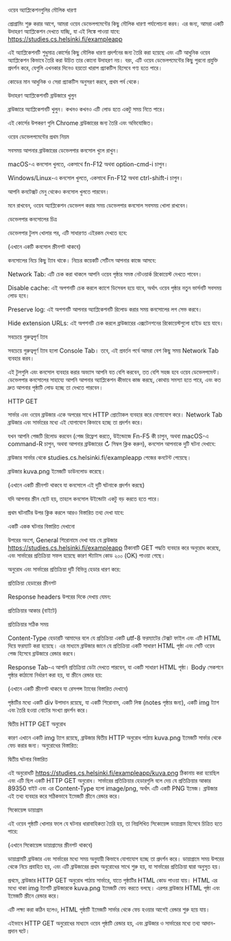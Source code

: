 ওয়েব অ্যাপ্লিকেশনগুলির মৌলিক ধারণা

প্রোগ্রামিং শুরু করার আগে, আমরা ওয়েব ডেভেলপমেন্টের কিছু মৌলিক ধারণা পর্যালোচনা করব। এর জন্য, আমরা একটি উদাহরণ অ্যাপ্লিকেশন দেখতে যাচ্ছি, যা এই লিঙ্কে পাওয়া যাবে: https://studies.cs.helsinki.fi/exampleapp

এই অ্যাপ্লিকেশনটি শুধুমাত্র কোর্সের কিছু মৌলিক ধারণা প্রদর্শনের জন্য তৈরি করা হয়েছে এবং এটি আধুনিক ওয়েব অ্যাপ্লিকেশন কিভাবে তৈরি করা উচিত তার কোনো উদাহরণ নয়। বরং, এটি ওয়েব ডেভেলপমেন্টের কিছু পুরনো প্রযুক্তি প্রদর্শন করে, যেগুলি এখনকার দিনেও হয়তো খারাপ প্র্যাকটিস হিসেবে গণ্য হতে পারে।

কোডের মান আধুনিক ও সেরা প্র্যাকটিস অনুসরণ করবে, প্রথম পর্ব থেকে।

উদাহরণ অ্যাপ্লিকেশনটি ব্রাউজারে খুলুন

ব্রাউজারে অ্যাপ্লিকেশনটি খুলুন। কখনও কখনও এটি লোড হতে একটু সময় নিতে পারে।

এই কোর্সের উপকরণ গুলি Chrome ব্রাউজারের জন্য তৈরি এবং অভিযোজিত।

ওয়েব ডেভেলপমেন্টের প্রথম নিয়ম

সবসময় আপনার ব্রাউজারের ডেভেলপার কনসোল খুলে রাখুন।

macOS-এ কনসোল খুলতে, একসাথে fn-F12 অথবা option-cmd-i চাপুন।

Windows/Linux-এ কনসোল খুলতে, একসাথে Fn-F12 অথবা ctrl-shift-i চাপুন।

আপনি কনটেক্সট মেনু থেকেও কনসোল খুলতে পারবেন।

মনে রাখবেন, ওয়েব অ্যাপ্লিকেশন ডেভেলপ করার সময় ডেভেলপার কনসোল সবসময় খোলা রাখবেন।

ডেভেলপার কনসোলের চিত্র

ডেভেলপার টুলস খোলার পর, এটি সাধারণত এইরকম দেখতে হবে:

(এখানে একটি কনসোল স্ক্রীনশট থাকবে)

কনসোলের নিচে কিছু ট্যাব থাকে। নিচের কয়েকটি সেটিংস আপনার কাজে আসবে:

Network Tab: এটি চেক করা থাকলে আপনি ওয়েব পৃষ্ঠার সমস্ত নেটওয়ার্ক রিকোয়েস্ট দেখতে পাবেন।

Disable cache: এই অপশনটি চেক করলে ক্যাশে ডিসেবল হয়ে যাবে, অর্থাৎ ওয়েব পৃষ্ঠার নতুন ভার্সনটি সবসময় লোড হবে।

Preserve log: এই অপশনটি আপনার অ্যাপ্লিকেশনটি রিলোড করার সময় কনসোলের লগ সেভ করবে।

Hide extension URLs: এই অপশনটি চেক করলে ব্রাউজারের এক্সটেনশনের রিকোয়েস্টগুলো হাইড হয়ে যাবে।

সবচেয়ে গুরুত্বপূর্ণ ট্যাব

সবচেয়ে গুরুত্বপূর্ণ ট্যাব হলো Console Tab। তবে, এই প্রবর্তন পর্বে আমরা বেশ কিছু সময় Network Tab ব্যবহার করব।

এই টুলগুলি এবং কনসোল ব্যবহার করার অভ্যাস আপনি যত বেশি করবেন, তত বেশি সহজ হবে ওয়েব ডেভেলপমেন্ট। ডেভেলপার কনসোলের সাহায্যে আপনি আপনার অ্যাপ্লিকেশন কীভাবে কাজ করছে, কোথায় সমস্যা হতে পারে, এবং কত দ্রুত আপনার পৃষ্ঠাটি লোড হচ্ছে তা দেখতে পারবেন।







HTTP GET

সার্ভার এবং ওয়েব ব্রাউজার একে অপরের সাথে HTTP প্রোটোকল ব্যবহার করে যোগাযোগ করে। Network Tab ব্রাউজার এবং সার্ভারের মধ্যে এই যোগাযোগ কিভাবে হচ্ছে তা প্রদর্শন করে।

যখন আপনি পেজটি রিলোড করবেন (পেজ রিফ্রেশ করতে, উইন্ডোজে Fn-F5 কী চাপুন, অথবা macOS-এ command-R চাপুন, অথবা আপনার ব্রাউজারের ↻ সিম্বল ক্লিক করুন), কনসোল আপনাকে দুটি ঘটনা দেখাবে:

ব্রাউজার সার্ভার থেকে studies.cs.helsinki.fi/exampleapp পেজের কনটেন্ট পেয়েছে।

ব্রাউজার kuva.png ইমেজটি ডাউনলোড করেছে।

(এখানে একটি স্ক্রীনশট থাকবে যা কনসোলে এই দুটি ঘটনাকে প্রদর্শন করছে)

যদি আপনার স্ক্রীন ছোট হয়, তাহলে কনসোল উইন্ডোটা একটু বড় করতে হতে পারে।

প্রথম ঘটনাটির উপর ক্লিক করলে আরও বিস্তারিত তথ্য দেখা যাবে:

একটি একক ঘটনার বিস্তারিত দেখানো

উপরের অংশে, General শিরোনামে দেখা যায় যে ব্রাউজার https://studies.cs.helsinki.fi/exampleapp
 ঠিকানাটি GET পদ্ধতি ব্যবহার করে অনুরোধ করেছে, এবং সার্ভারের প্রতিক্রিয়া সফল হয়েছে কারণ স্ট্যাটাস কোড ২০০ (OK) পাওয়া গেছে।

অনুরোধ এবং সার্ভারের প্রতিক্রিয়া দুটি বিভিন্ন হেডার ধারণ করে:

প্রতিক্রিয়া হেডারের স্ক্রীনশট

Response headers উপরের দিকে দেখায় যেমন:

প্রতিক্রিয়ার আকার (বাইটে)

প্রতিক্রিয়ার সঠিক সময়

Content-Type হেডারটি আমাদের বলে যে প্রতিক্রিয়া একটি utf-8 ফরম্যাটের টেক্সট ফাইল এবং এটি HTML দিয়ে ফরম্যাট করা হয়েছে। এর মাধ্যমে ব্রাউজার জানে যে প্রতিক্রিয়া একটি সাধারণ HTML পৃষ্ঠা এবং সেটি ওয়েব পেজ হিসেবে ব্রাউজারে রেন্ডার করবে।

Response Tab-এ আপনি প্রতিক্রিয়া ডেটা দেখতে পারবেন, যা একটি সাধারণ HTML পৃষ্ঠা। Body সেকশনে পৃষ্ঠার কাঠামো নির্ধারণ করা হয়, যা স্ক্রীনে রেন্ডার হয়:

(এখানে একটি স্ক্রীনশট থাকবে যা রেসপন্স ট্যাবের বিস্তারিত দেখাবে)

পৃষ্ঠাটির মধ্যে একটি div উপাদান রয়েছে, যা একটি শিরোনাম, একটি লিঙ্ক (notes পৃষ্ঠার জন্য), একটি img ট্যাগ এবং তৈরি হওয়া নোটের সংখ্যা প্রদর্শন করে।

দ্বিতীয় HTTP GET অনুরোধ

কারণ এখানে একটি img ট্যাগ রয়েছে, ব্রাউজার দ্বিতীয় HTTP অনুরোধ পাঠায় kuva.png ইমেজটি সার্ভার থেকে ফেচ করার জন্য। অনুরোধের বিস্তারিত:

দ্বিতীয় ঘটনার বিস্তারিত

এই অনুরোধটি https://studies.cs.helsinki.fi/exampleapp/kuva.png
 ঠিকানায় করা হয়েছিল এবং এটি ছিল একটি HTTP GET অনুরোধ। সার্ভারের প্রতিক্রিয়ার হেডারগুলি বলে দেয় যে প্রতিক্রিয়ার আকার 89350 বাইট এবং এর Content-Type হলো image/png, অর্থাৎ এটি একটি PNG ইমেজ। ব্রাউজার এই তথ্য ব্যবহার করে সঠিকভাবে ইমেজটি স্ক্রীনে রেন্ডার করে।

সিকোয়েন্স ডায়াগ্রাম

এই ওয়েব পৃষ্ঠাটি খোলার ফলে যে ঘটনার ধারাবাহিকতা তৈরি হয়, তা নিম্নলিখিত সিকোয়েন্স ডায়াগ্রাম হিসেবে চিত্রিত হতে পারে:

(এখানে সিকোয়েন্স ডায়াগ্রামের স্ক্রীনশট থাকবে)

ডায়াগ্রামটি ব্রাউজার এবং সার্ভারের মধ্যে সময় অনুযায়ী কিভাবে যোগাযোগ হচ্ছে তা প্রদর্শন করে। ডায়াগ্রামে সময় উপরের থেকে নিচে প্রবাহিত হয়, এবং এটি ব্রাউজারের প্রথম অনুরোধের সাথে শুরু হয়, যা সার্ভারের প্রতিক্রিয়া দ্বারা অনুসৃত হয়।

প্রথমে, ব্রাউজার HTTP GET অনুরোধ পাঠায় সার্ভারে, যাতে পৃষ্ঠাটির HTML কোড পাওয়া যায়। HTML এর মধ্যে থাকা img ট্যাগটি ব্রাউজারকে kuva.png ইমেজটি ফেচ করতে বলছে। এরপর ব্রাউজার HTML পৃষ্ঠা এবং ইমেজটি স্ক্রীনে রেন্ডার করে।

এটি লক্ষ্য করা কঠিন হলেও, HTML পৃষ্ঠাটি ইমেজটি সার্ভার থেকে ফেচ হওয়ার আগেই রেন্ডার শুরু হয়ে যায়।

এইভাবে HTTP GET অনুরোধের মাধ্যমে ওয়েব পৃষ্ঠাটি রেন্ডার হয়, এবং ব্রাউজার ও সার্ভারের মধ্যে তথ্য আদান-প্রদান ঘটে।
